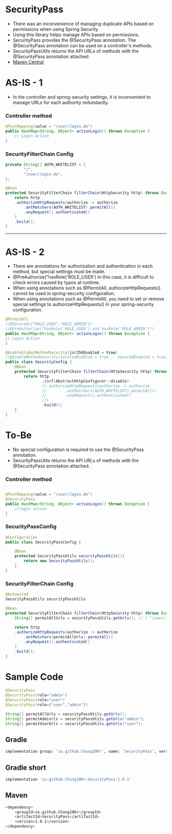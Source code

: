 # SecurityPass
- There was an inconvenience of managing duplicate APIs based on permissions when using Spring Security
- Using this library helps manage APIs based on permissions.
- SecurityPass provides the @SecurityPass annotation. The @SecurityPass annotation can be used on a controller's methods.
- SecurityPassUtils returns the API URLs of methods with the @SecurityPass annotation attached.
- [Maven Central](https://central.sonatype.com/artifact/io.github.Chung10Kr/SecurityPass/1.0.1/overview)

# AS-IS - 1

- In the controller and spring-security settings, it is inconvenient to manage URLs for each authority redundantly.
### Controller method
```java
@PostMapping(value = "/user/login.do")
public HashMap<String, Object> actionLogin() throws Exception {
    // Login Action
}
```

### SecurityFilterChain Config
```java
private String[] AUTH_WHITELIST = {
        "/",
        "/user/login.do",
};

@Bean
protected SecurityFilterChain filterChain(HttpSecurity http) throws Exception {
    return http
    .authorizeHttpRequests(authorize -> authorize
        .antMatchers(AUTH_WHITELIST).permitAll()
        .anyRequest().authenticated()
    )
    .build();
}
```

------------
# AS-IS - 2
- There are annotations for authorization and authentication in each method, but special settings must be made.
- @PreAuthorize("hasRole('ROLE_USER') In this case, it is difficult to check errors caused by typos at runtime.
- When using annotations such as @PermitAll, authorizeHttpRequests() cannot be used in spring-security configuration.
- When using annotations such as @PermitAll, you need to set or remove special settings to authorizeHttpRequests() in your spring-security configuration.
```java
@PermitAll
//@Secured({"ROLE_USER","ROLE_ADMIN"})
//@PreAuthorize("hasRole('ROLE_USER') and hasRole('ROLE_ADMIN')")
public HashMap<String, Object> actionLogin() throws Exception {
// Login Action
}
```
```java
@EnableGlobalMethodSecurity(jsr250Enabled = true)
//@EnableMethodSecurity(securedEnabled = true ,  securedEnabled = true)
public class SecurityConfig {
    @Bean
    protected SecurityFilterChain filterChain(HttpSecurity http) throws Exception {
        return http
                .csrf(AbstractHttpConfigurer::disable)
                //.authorizeHttpRequests(authorize -> authorize
                //        .antMatchers(AUTH_WHITELIST).permitAll()
                //        .anyRequest().authenticated()
                //)
                .build();
    }
}
```
# To-Be
- No special configuration is required to use the @SecurityPass annotation.
- SecurityPassUtils returns the API URLs of methods with the @SecurityPass annotation attached.
### Controller method
```java

@PostMapping(value = "/user/login.do")
@SecurityPass
public HashMap<String, Object> actionLogin() throws Exception {
    //login action
}

```

### SecurityPassConfig
```java
@Configuration
public class SecurityPassConfig {

    @Bean
    protected SecurityPassUtils securityPassUtils(){
        return new SecurityPassUtils();
    }
}
```
### SecurityFilterChain Config
```java
@Autowired
SecurityPassUtils securityPassUtils

@Bean
protected SecurityFilterChain filterChain(HttpSecurity http) throws Exception {
    String[] permitAllUrls = securityPassUtils.getUrls(); // [ "/user/login.do" ]
        
    return http
    .authorizeHttpRequests(authorize -> authorize
        .antMatchers(permitAllUrls).permitAll()
        .anyRequest().authenticated()
    )
    .build();
}
```


# Sample Code
```java
@SecurityPass
@SecurityPass(role="admin")
@SecurityPass(role="user")
@SecurityPass(role={"user","admin"})
```
```java
String[] permitAllUrls = securityPassUtils.getUrls();
String[] permitAdminrls = securityPassUtils.getUrls("admin");
String[] permitUserUrls = securityPassUtils.getUrls("user");
```



## Gradle
```bash
implementation group: 'io.github.Chung10Kr', name: 'SecurityPass', version: '1.0.1'
```
## Gradle short
```bash
implementation 'io.github.Chung10Kr:SecurityPass:1.0.1'
```
## Maven
```bash
<dependency>
    <groupId>io.github.Chung10Kr</groupId>
    <artifactId>SecurityPass</artifactId>
    <version>1.0.1</version>
</dependency>
```